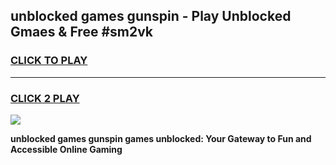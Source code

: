 
## unblocked games gunspin - Play Unblocked Gmaes & Free #sm2vk
<h3>
<a href="https://news.freeplayer.one?title=unblocked_games_gunspin&ref=03M">CLICK TO PLAY</a></h3>
<hr>

<h3>
<a href="https://news.freeplayer.one?title=unblocked_games_gunspin&ref=03M">CLICK 2 PLAY</a>
  
</h3>

<a href="https://news.freeplayer.one?title=unblocked_games_gunspin&ref=03M"><img src="https://clearcache.store/games.png"></a>


**unblocked games gunspin games unblocked: Your Gateway to Fun and Accessible Online Gaming**
